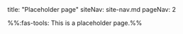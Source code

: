 <frontmatter>
  title: "Placeholder page"
  siteNav: site-nav.md
  pageNav: 2
</frontmatter>

<p/>

<box>

%%:fas-tools: This is a placeholder page.%%
</box>
